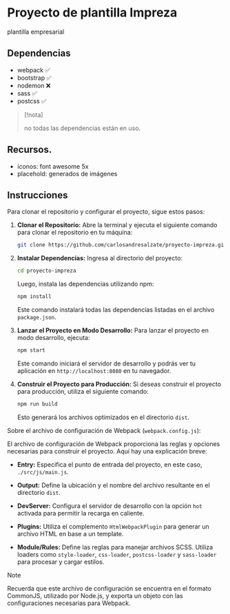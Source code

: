 # Proyecto de plantilla Impreza

plantilla empresarial

## Dependencias

* webpack ✅
* bootstrap ✅
* nodemon ❌
* sass ✅
* postcss ✅

> [!nota]
>
> no todas las dependencias están en uso.

## Recursos.

* iconos: font awesome 5x
* placehold: generados de imágenes

## Instrucciones

Para clonar el repositorio y configurar el proyecto, sigue estos pasos:

1. **Clonar el Repositorio:**
   Abre la terminal y ejecuta el siguiente comando para clonar el repositorio en tu máquina:

   ```bash
   git clone https://github.com/carlosandresalzate/proyecto-impreza.git
   ```

2. **Instalar Dependencias:**
   Ingresa al directorio del proyecto:

   ```bash
   cd proyecto-impreza
   ```

   Luego, instala las dependencias utilizando npm:

   ```bash
   npm install
   ```

   Este comando instalará todas las dependencias listadas en el archivo `package.json`.

3. **Lanzar el Proyecto en Modo Desarrollo:**
   Para lanzar el proyecto en modo desarrollo, ejecuta:

   ```bash
   npm start
   ```

   Este comando iniciará el servidor de desarrollo y podrás ver tu aplicación en `http://localhost:8080` en tu navegador.

4. **Construir el Proyecto para Producción:**
   Si deseas construir el proyecto para producción, utiliza el siguiente comando:

   ```bash
   npm run build
   ```

   Esto generará los archivos optimizados en el directorio `dist`.

Sobre el archivo de configuración de Webpack (`webpack.config.js`):

El archivo de configuración de Webpack proporciona las reglas y opciones necesarias para construir el proyecto. Aquí hay una explicación breve:

- **Entry:** Especifica el punto de entrada del proyecto, en este caso, `./src/js/main.js`.

- **Output:** Define la ubicación y el nombre del archivo resultante en el directorio `dist`.

- **DevServer:** Configura el servidor de desarrollo con la opción `hot` activada para permitir la recarga en caliente.

- **Plugins:** Utiliza el complemento `HtmlWebpackPlugin` para generar un archivo HTML en base a un template.

- **Module/Rules:** Define las reglas para manejar archivos SCSS. Utiliza loaders como `style-loader`, `css-loader`, `postcss-loader` y `sass-loader` para procesar y cargar estilos.

> [!NOTE]
>
> Recuerda que este archivo de configuración se encuentra en el formato 
> CommonJS, utilizado por Node.js, y exporta un objeto con las configuraciones 
> necesarias para Webpack.
